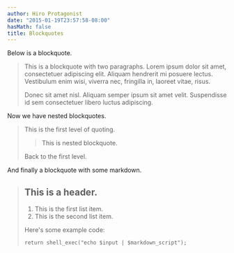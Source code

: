 ```yaml
---
author: Hiro Protagonist
date: "2015-01-19T23:57:58-08:00"
hasMath: false
title: Blockquotes
---
```


Below is a blockquote.

> This is a blockquote with two paragraphs. Lorem ipsum dolor sit amet,
> consectetuer adipiscing elit. Aliquam hendrerit mi posuere lectus.
> Vestibulum enim wisi, viverra nec, fringilla in, laoreet vitae, risus.
>
> Donec sit amet nisl. Aliquam semper ipsum sit amet velit. Suspendisse
> id sem consectetuer libero luctus adipiscing.

<!--more-->

Now we have nested blockquotes.

> This is the first level of quoting.
>
> > This is nested blockquote.
>
> Back to the first level.

And finally a blockquote with some markdown.

> ## This is a header.
> 
> 1.   This is the first list item.
> 2.   This is the second list item.
> 
> Here's some example code:
> 
>     return shell_exec("echo $input | $markdown_script");
